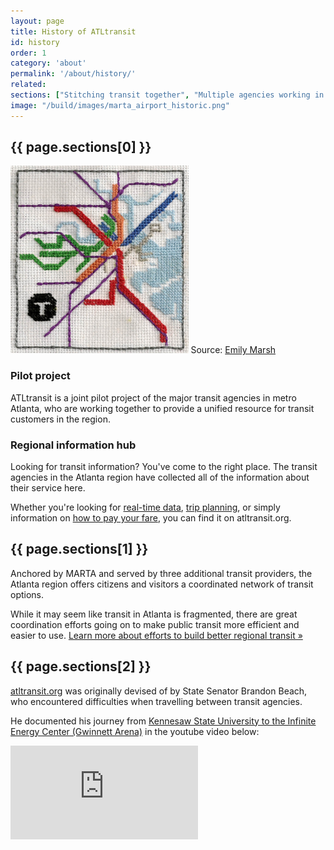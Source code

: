 ```yaml
---
layout: page
title: History of ATLtransit
id: history
order: 1
category: 'about'
permalink: '/about/history/'
related: 
sections: ["Stitching transit together", "Multiple agencies working in partnership", "History of atltransit.org"]
image: "/build/images/marta_airport_historic.png"
---
```




## {{ page.sections[0] }}

<div class="col-sm-6 col-xs-12 pull-right text-center bottom-buffer">
	<img class="img-responsive center-block" style="max-height:300px" src="/build/images/transit_cross_stitch.png">
	<caption>Source: <a href="http://thesketchypixel.com/about">Emily Marsh</a></caption>
</div>

### Pilot project

ATLtransit is a joint pilot project of the major transit agencies in metro Atlanta, who are working together to provide a unified resource for transit customers in the region.

### Regional information hub

Looking for transit information?  You've come to the right place.  The transit agencies in the Atlanta region have collected all of the information about their service here.  

Whether you're looking for [real-time data](/tools/realtime/), [trip planning](/plan), or simply information on [how to pay your fare](/fares/products/), you can find it on atltransit.org.

## {{ page.sections[1] }}

Anchored by MARTA and served by three additional transit providers, the Atlanta region offers citizens and visitors a coordinated network of transit options.

While it may seem like transit in Atlanta is fragmented, there are great coordination efforts going on to make public transit more efficient and easier to use.  [Learn more about efforts to build better regional transit »](/about/regional-transit)

<div class="row">
	<div class="col-sm-6">
		<h2 id="{{ page.sections[2] | slugify }}">{{ page.sections[2] }}</h2>
		<p>
			<a href="/">atltransit.org</a> was originally devised of by State Senator Brandon Beach, who encountered difficulties when travelling between transit agencies.</p>
		</p>
		<p>
			He documented his journey from <a href="/plan/#fromPlace=34.03469763500044%2C-84.58262787899969&fromName=Kennesaw+State+University%2C+1000+Chastain+Rd+NW+Kennesaw%2C+GA+30144&toPlace=33.99136160395591%2C-84.0904314499507&toName=6400+Sugarloaf+Pkwy%2C+Duluth%2C+Georgia%2C+30097%2C+USA&mode=TRANSIT%2CWALK&time=04%3A30+pm&date=2015-10-15&arriveBy=false">Kennesaw State University to the Infinite Energy Center (Gwinnett Arena)</a> in the youtube video below:
		</p>
	</div>
	<div class="col-sm-6 col-xs-12 pull-right">
		<iframe class="center-block img-responsive" src="https://www.youtube.com/embed/zLzKeJtMBwI" frameborder="0" allowfullscreen></iframe>
	</div>
</div>